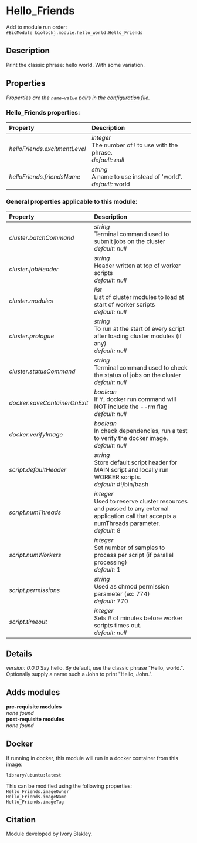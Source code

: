 # Hello_Friends
Add to module run order:                    
`#BioModule biolockj.module.hello_world.Hello_Friends`

## Description 
Print the classic phrase: hello world. With some variation.

## Properties 
*Properties are the `name=value` pairs in the [configuration](../../../Configuration#properties) file.*                   

### Hello_Friends properties: 
| Property| Description |
| :--- | :--- |
| *helloFriends.excitmentLevel* | _integer_ <br>The number of ! to use with the phrase.<br>*default:*  *null* |
| *helloFriends.friendsName* | _string_ <br>A name to use instead of 'world'.<br>*default:*  world |

### General properties applicable to this module: 
| Property| Description |
| :--- | :--- |
| *cluster.batchCommand* | _string_ <br>Terminal command used to submit jobs on the cluster<br>*default:*  *null* |
| *cluster.jobHeader* | _string_ <br>Header written at top of worker scripts<br>*default:*  *null* |
| *cluster.modules* | _list_ <br>List of cluster modules to load at start of worker scripts<br>*default:*  *null* |
| *cluster.prologue* | _string_ <br>To run at the start of every script after loading cluster modules (if any)<br>*default:*  *null* |
| *cluster.statusCommand* | _string_ <br>Terminal command used to check the status of jobs on the cluster<br>*default:*  *null* |
| *docker.saveContainerOnExit* | _boolean_ <br>If Y, docker run command will NOT include the --rm flag<br>*default:*  *null* |
| *docker.verifyImage* | _boolean_ <br>In check dependencies, run a test to verify the docker image.<br>*default:*  *null* |
| *script.defaultHeader* | _string_ <br>Store default script header for MAIN script and locally run WORKER scripts.<br>*default:*  #!/bin/bash |
| *script.numThreads* | _integer_ <br>Used to reserve cluster resources and passed to any external application call that accepts a numThreads parameter.<br>*default:*  8 |
| *script.numWorkers* | _integer_ <br>Set number of samples to process per script (if parallel processing)<br>*default:*  1 |
| *script.permissions* | _string_ <br>Used as chmod permission parameter (ex: 774)<br>*default:*  770 |
| *script.timeout* | _integer_ <br>Sets # of minutes before worker scripts times out.<br>*default:*  *null* |

## Details 
_version: 0.0.0_ 
Say hello.  By default, use the classic phrase "Hello, world.".  Optionally supply a name such a John to print "Hello, John.".

## Adds modules 
**pre-requisite modules**                    
*none found*                   
**post-requisite modules**                    
*none found*                   

## Docker 
If running in docker, this module will run in a docker container from this image:<br>
```
library/ubuntu:latest
```
This can be modified using the following properties:<br>
`Hello_Friends.imageOwner`<br>
`Hello_Friends.imageName`<br>
`Hello_Friends.imageTag`<br>

## Citation 
Module developed by Ivory Blakley.

